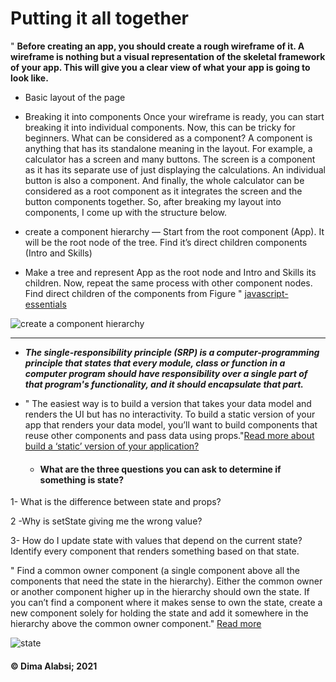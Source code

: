 #  Putting it all together


" **Before creating an app, you should create a rough wireframe of it. A wireframe is nothing but a visual representation of the skeletal framework of your app. This will give you a clear view of what your app is going to look like.**

 * Basic layout of the page
 
 * Breaking it into components
 Once your wireframe is ready, you can start breaking it into individual components. Now, this can be tricky for beginners. What can be considered as a component?
A component is anything that has its standalone meaning in the layout.
For example, a calculator has a screen and many buttons. The screen is a component as it has its separate use of just displaying the calculations. An individual button is also a component. And finally, the whole calculator can be considered as a root component as it integrates the screen and the button components together.
So, after breaking my layout into components, I come up with the structure below.

* create a component hierarchy —
Start from the root component (App). It will be the root node of the tree.
Find it’s direct children components (Intro and Skills)

* Make a tree and represent App as the root node and Intro and Skills its children.
Now, repeat the same process with other component nodes. Find direct children of the components from Figure " [javascript-essentials](https://medium.com/javascript-essentials/the-best-approach-to-design-react-component-hierarchy-978bb152dbb2)



![create a component hierarchy ](https://beginnersbook.com/wp-content/uploads/2015/06/awt_hierarchy.png)


---------------

 * ***The single-responsibility principle (SRP) is a computer-programming principle that states that every module, class or function in a computer program should have responsibility over a single part of that program's functionality, and it should encapsulate that part.***

* " The easiest way is to build a version that takes your data model and renders the UI but has no interactivity. To build a static version of your app that renders your data model, you’ll want to build components that reuse other components and pass data using props."[Read more about build a ‘static’ version of your application?](https://stackoverflow.com/questions/49428116/building-static-version-of-react-application)





     *  #### What are the three questions you can ask to determine if something is state?

1- What is the difference between state and props?

2 -Why is setState giving me the wrong value?

3- How do I update state with values that depend on the current state?
Identify every component that renders something based on that state.


" Find a common owner component (a single component above all the components that need the state in the hierarchy).
Either the common owner or another component higher up in the hierarchy should own the state.
If you can’t find a component where it makes sense to own the state, create a new component solely for holding the state and add it somewhere in the hierarchy above the common owner component." [Read more](https://reactjs.org/docs/thinking-in-react.html)



![state](https://res.cloudinary.com/practicaldev/image/fetch/s--czFD1ROI--/c_limit%2Cf_auto%2Cfl_progressive%2Cq_auto%2Cw_880/https://www.tutsmake.com/wp-content/uploads/2020/05/javascript-promises-states.jpeg)
















####  &copy; Dima Alabsi; 2021 
